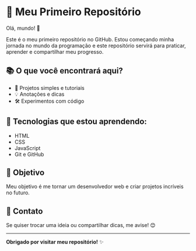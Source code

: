 # 🚀 Meu Primeiro Repositório

Olá, mundo! 👋

Este é o meu primeiro repositório no GitHub. Estou começando minha jornada no mundo da programação e este repositório servirá para praticar, aprender e compartilhar meu progresso.


## 📚 O que você encontrará aqui?
 
- 📝 Projetos simples e tutoriais
- 💡 Anotações e dicas
- 🛠️ Experimentos com código


## 🌱 Tecnologias que estou aprendendo:

- HTML
- CSS
- JavaScript
- Git e GitHub


## 🎯 Objetivo

Meu objetivo é me tornar um desenvolvedor web e criar projetos incríveis no futuro.

## 💬 Contato

Se quiser trocar uma ideia ou compartilhar dicas, me avise! 😊

---

**Obrigado por visitar meu repositório!** ✨
